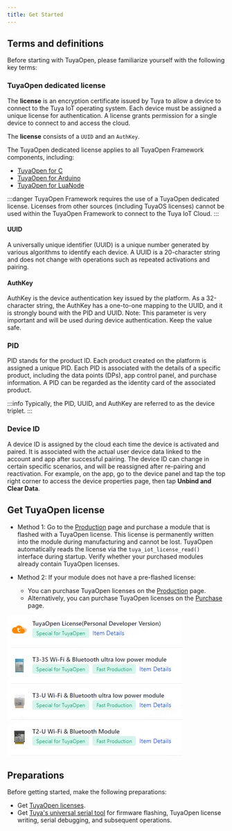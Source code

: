 ```yaml
---
title: Get Started
---
```


## Terms and definitions

‌Before starting with TuyaOpen, please familiarize yourself with the following key terms:

### TuyaOpen dedicated license

The **license** is an encryption certificate issued by Tuya to allow a device to connect to the Tuya IoT operating system. Each device must be assigned a unique license for authentication. A license grants permission for a single device to connect to and access the cloud.

The **license** consists of a `UUID` and an `AuthKey`.

The TuyaOpen dedicated license applies to all TuyaOpen Framework components, including:

- [TuyaOpen for C](https://github.com/tuya/TuyaOpen)
- [TuyaOpen for Arduino](https://github.com/tuya/arduino-TuyaOpen)
- [TuyaOpen for LuaNode](https://github.com/tuya/luanode-TuyaOpen)

:::danger
TuyaOpen Framework requires the use of a TuyaOpen dedicated license. Licenses from other sources (including TuyaOS licenses) cannot be used within the TuyaOpen Framework to connect to the Tuya IoT Cloud.
:::

#### UUID

A universally unique identifier (UUID) is a unique number generated by various algorithms to identify each device. A UUID is a 20-character string and does not change with operations such as repeated activations and pairing.

#### AuthKey

AuthKey is the device authentication key issued by the platform. As a 32-character string, the AuthKey has a one-to-one mapping to the UUID, and it is strongly bound with the PID and UUID. Note: This parameter is very important and will be used during device authentication. Keep the value safe.

### PID

PID stands for the product ID. Each product created on the platform is assigned a unique PID. Each PID is associated with the details of a specific product, including the data points (DPs), app control panel, and purchase information. A PID can be regarded as the identity card of the associated product.

:::info
Typically, the PID, UUID, and AuthKey are referred to as the device triplet.
:::

### Device ID

A device ID is assigned by the cloud each time the device is activated and paired. It is associated with the actual user device data linked to the account and app after successful pairing. The device ID can change in certain specific scenarios, and will be reassigned after re-pairing and reactivation. For example, on the app, go to the device panel and tap the top right corner to access the device properties page, then tap **Unbind and Clear Data**.


## Get TuyaOpen license

- Method 1: Go to the [Production](https://platform.tuya.com/purchase/index?type=6) page and purchase a module that is flashed with a TuyaOpen license. This license is permanently written into the module during manufacturing and cannot be lost. TuyaOpen automatically reads the license via the `tuya_iot_license_read()` interface during startup. Verify whether your purchased modules already contain TuyaOpen licenses.

- Method 2: If your module does not have a pre-flashed license:
   - You can purchase TuyaOpen licenses on the [Production](https://platform.tuya.com/purchase/index?type=6) page.
   - Alternatively, you can purchase TuyaOpen licenses on the [Purchase](https://item.taobao.com/item.htm?ft=t&id=911596682625&spm=a21dvs.23580594.0.0.621e2c1bzX1OIP) page.

![License](/images/en/authorization_code.png)

## Preparations

Before getting started, make the following preparations:

- Get [TuyaOpen licenses](#Get-TuyaOpen-license).
- Get [Tuya's universal serial tool](https://www.tuyaopen.ai/tools/tyutool) for firmware flashing, TuyaOpen license writing, serial debugging, and subsequent operations.
